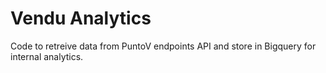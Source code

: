 # Vendu Analytics

Code to retreive data from PuntoV endpoints API and store in Bigquery for internal analytics.

